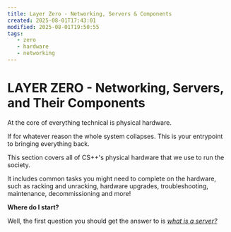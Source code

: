 ```yaml
---
title: Layer Zero - Networking, Servers & Components
created: 2025-08-01T17:43:01
modified: 2025-08-01T19:50:55
tags:
   - zero
   - hardware
   - networking
---
```


# **LAYER ZERO** - Networking, Servers, and Their Components

At the core of everything technical is physical hardware.

If for whatever reason the whole system collapses. This is your entrypoint to bringing everything back.

This section covers all of CS++'s physical hardware that we use to run the society.

It includes common tasks you might need to complete on the hardware, such as racking and unracking, hardware upgrades, troubleshooting, maintenance, decommissioning and more!

**Where do I start?**

Well, the first question you should get the answer to is *[what is a server?](what-is-a-server.md)*
